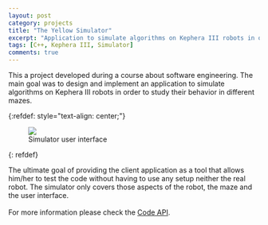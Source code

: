 ```yaml
---
layout: post
category: projects
title: "The Yellow Simulator"
excerpt: "Application to simulate algorithms on Kephera III robots in order to study their behavior in different mazes."
tags: [C++, Kephera III, Simulator]
comments: true
---
```


This a project developed during a course about software engineering. The main goal was to design and implement an application to simulate algorithms on Kephera III robots in order to study their behavior in different mazes. 

{:refdef: style="text-align: center;"}
<figure>
  <img src="{{ site.url }}/images/yellow-simulator.jpg">
  <figcaption>Simulator user interface</figcaption>
</figure>
{: refdef}

The ultimate goal of providing the client application as a tool that allows him/her to test the code without having to use any setup neither the real robot. The simulator only covers those aspects of the robot, the maze and the user interface.
<br>
<br>
For more information please check the <a href="{{ site.url }}/files/yellow-simulator/" target="_blank">Code API</a>.

